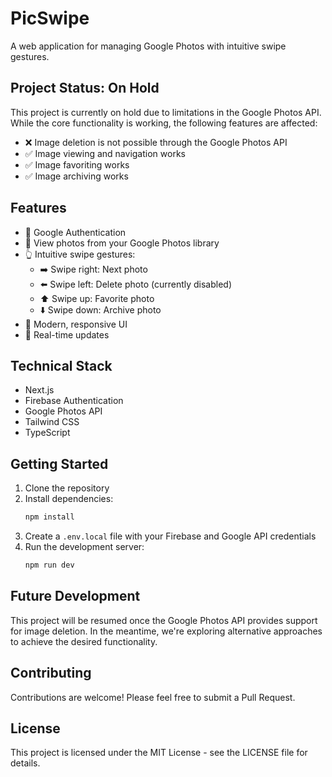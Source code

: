 # PicSwipe

A web application for managing Google Photos with intuitive swipe gestures.

## Project Status: On Hold

This project is currently on hold due to limitations in the Google Photos API. While the core functionality is working, the following features are affected:

- ❌ Image deletion is not possible through the Google Photos API
- ✅ Image viewing and navigation works
- ✅ Image favoriting works
- ✅ Image archiving works

## Features

- 🔐 Google Authentication
- 📸 View photos from your Google Photos library
- 👆 Intuitive swipe gestures:
  - ➡️ Swipe right: Next photo
  - ⬅️ Swipe left: Delete photo (currently disabled)
  - ⬆️ Swipe up: Favorite photo
  - ⬇️ Swipe down: Archive photo
- 🎨 Modern, responsive UI
- 🔄 Real-time updates

## Technical Stack

- Next.js
- Firebase Authentication
- Google Photos API
- Tailwind CSS
- TypeScript

## Getting Started

1. Clone the repository
2. Install dependencies:
   ```bash
   npm install
   ```
3. Create a `.env.local` file with your Firebase and Google API credentials
4. Run the development server:
   ```bash
   npm run dev
   ```

## Future Development

This project will be resumed once the Google Photos API provides support for image deletion. In the meantime, we're exploring alternative approaches to achieve the desired functionality.

## Contributing

Contributions are welcome! Please feel free to submit a Pull Request.

## License

This project is licensed under the MIT License - see the LICENSE file for details.
